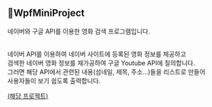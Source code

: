## 🎦WpfMiniProject
네이버와 구글 API를 이용한 영화 검색 프로그램입니다.</br></br>

네이버 API를 이용하여 네이버 사이트에 등록된 영화 정보를 제공하고</br> 
검색한 네이버 영화 정보를 재가공하여 구글 Youtube API에 질의합니다.</br>
그러면 해당 API에서 관련된 내용(섬네일, 제목, 주소...)들을 리스트로 만들어</br>
사용자들이 보기 쉽도록 출력합니다.</br>

[(해당 프로젝트)](WpfMiniProject)
